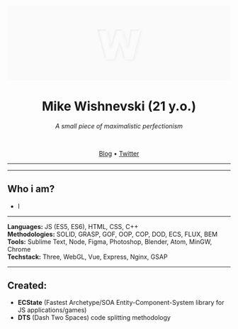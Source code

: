 ![Wishnevski GitHub Cover](./cover.png)

<h1 align="center">Mike Wishnevski (21 y.o.)</h2>
<p align="center"><i>A small piece of maximalistic perfectionism</i></p>
<br>
<p align="center">
  <a href="https://blog.athulcyriac.co">Blog</a> •
  <a href="https://twitter.com/athulcajay">Twitter</a>
</p>

<hr/>

---

## Who i am?
- I

---

**Languages:** JS (ES5, ES6), HTML, CSS, C++  
**Methodologies:** SOLID, GRASP, GOF, OOP, COP, DOD, ECS, FLUX, BEM  
**Tools:** Sublime Text, Node, Figma, Photoshop, Blender, Atom, MinGW, Chrome  
**Techstack:** Three, WebGL, Vue, Express, Nginx, GSAP  

---

## Created:
- **ECState** (Fastest Archetype/SOA Entity-Component-System library for JS applications/games)
- **DTS** (Dash Two Spaces) code splitting methodology
